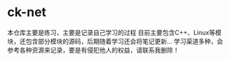 # ck-net
本仓库主要是练习，主要是记录自己学习的过程
目前主要包含C++、Linux等模块，还包含部分模块的源码，后期随着学习还会将笔记更新...
学习渠道多种，会参考各种资源来记录，要是有侵犯他人的权益，请联系我删除！
